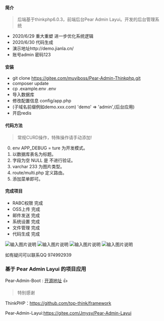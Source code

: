 #### 简介

>后端基于thinkphp6.0.3，前端后台Pear Admin Layui。开发的后台管理系统
* 2020/6/29 重大重塑  进一步优化系统逻辑
* 2020/6/30 代码生成
* 演示地址http://demo.jianla.cn/ 
* 账号admin 密码123

#### 安装

* git clone https://gitee.com/muyiboss/Pear-Admin-Thinkphp.git
* composer update
* cp .example.env .env
* 导入数据库
* 修改配置信息 config/app.php
* (子域名前缀例如demo.xxx.com) 'demo' => 'admin',(后台应用)
* 开启redis

#### 代码方法
>常规CURD操作，特殊操作请手动添加!
0. env APP_DEBUG = ture 为开发模式。
1. 以数据库表名为标题。
2. 字段为空 NULL 是 不进行验证。
3. varchar 233 为图片类型。
4. route/multi.php 定义路由。
5. 添加菜单即可。


#### 完成项目

* RABC权限    完成
* OSS上传     完成
* 邮件发送    完成
* 系统设置    完成
* 文件管理    完成
* 代码生成    完成

![输入图片说明](https://images.gitee.com/uploads/images/2020/0630/150848_37a1c977_1302383.png "1.png")
![输入图片说明](https://images.gitee.com/uploads/images/2020/0630/150858_59ae5c62_1302383.png "2.png")
![输入图片说明](https://images.gitee.com/uploads/images/2020/0625/213756_27cbdd83_1302383.png "2.png")
![输入图片说明](https://images.gitee.com/uploads/images/2020/0625/213802_e118467d_1302383.png "3.png")

如有疑问可以联系QQ 974992939 
### 基于 Pear Admin Layui 的项目应用

Pear-Admin-Boot : [开源地址](https://gitee.com/Jmysy/Pear-Admin-Boot) :+1: 

>特别感谢

ThinkPHP：https://github.com/top-think/framework

Pear-Admin-Layui:https://gitee.com/Jmysy/Pear-Admin-Layui
